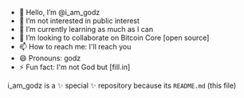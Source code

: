 - 👋 Hello, I’m @i_am_godz
- 👀 I’m not interested in public interest
- 🌱 I’m currently learning as much as I can
- 💞️ I’m looking to collaborate on Bitcoin Core [open source]
- 📫 How to reach me: I'll reach you
- 😄 Pronouns: godz
- ⚡ Fun fact: I'm not God but [fill.in]

i_am_godz is a ✨ special ✨ repository because its `README.md` (this file)

